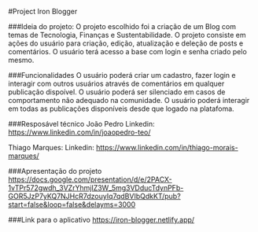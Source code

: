 #Project Iron Blogger

###Ideia do projeto:
O projeto escolhido foi a criação de um Blog com temas de Tecnologia, Finanças e Sustentabilidade. O projeto consiste em ações do usuário para criação, edição, atualização e deleção de posts e comentários. O usuário terá acesso a base com login e senha criado pelo mesmo.

###Funcionalidades
O usuário poderá criar um cadastro, fazer login e interagir com outros usuários através de comentários em qualquer publicação dispoível. O usuário poderá ser silenciado em casos de comportamento não adequado na comunidade. O usuário poderá interagir em todas as publicações disponíveis desde que logado na platafoma.

###Resposável técnico
João Pedro Linkedin: https://www.linkedin.com/in/joaopedro-teo/

Thiago Marques: Linkedin: https://www.linkedin.com/in/thiago-morais-marques/

###Apresentação do projeto
https://docs.google.com/presentation/d/e/2PACX-1vTPr572gwdh_3VZrYhmjIZ3W_5mg3VDducTdynPFb-GOR5JzP7yKQ7NJHcR7dzouyIq7qdBVIbQdkKT/pub?start=false&loop=false&delayms=3000

###Link para o aplicativo
https://iron-blogger.netlify.app/
